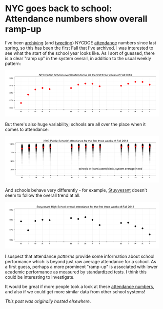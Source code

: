 # NYC goes back to school: Attendance numbers show overall ramp-up


I've been <a href="https://github.com/ajschumacher/NYCattends">archiving</a>&#160;(and <a href="https://twitter.com/NYCattends">tweeting</a>) NYCDOE <a href="http://schools.nyc.gov/AboutUs/data/Attendance.htm">attendance</a> numbers since last spring, so this has been the first Fall that I've archived. I was interested to see what the start of the school year looks like. As I sort of guessed, there is a clear "ramp up" in the system overall, in addition to the usual weekly pattern:

<a href="overall1.png"><img class="aligncenter size-full wp-image-344" alt="overall" src="overall1.png"></a>

But there's also huge variability; schools are all over the place when it comes to attendance:

<a href="individuals1.png"><img class="aligncenter size-full wp-image-345" alt="individuals" src="individuals1.png"></a>

And schools behave very differently - for example, <a href="http://www.stuy.edu/">Stuyvesant</a> doesn't seem to follow the overall trend at all:

<a href="stuy1.png"><img class="aligncenter size-full wp-image-347" alt="stuy" src="stuy1.png"></a>

I suspect that attendance <em>patterns</em> provide some information about school performance which is beyond just raw average attendance for a school. As a first guess, perhaps a more prominent "ramp-up" is associated with lower academic performance as measured by standardized tests. I think this could be interesting to investigate.

It would be great if more people took a look at these <a href="https://github.com/ajschumacher/NYCattends">attendance numbers</a>, and also if we could get more similar data from other school systems!



*This post was originally hosted elsewhere.*
